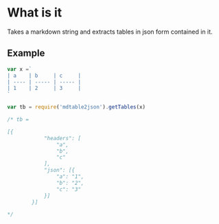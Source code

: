 # What is it

Takes a markdown string and extracts tables in json form contained in it.

## Example

``` js
var x =`
| a    | b     | c     |
| ---- | ----- | ----- |
| 1    | 2     | 3     |
`

var tb = require('mdtable2json').getTables(x)

/* tb =

[{
            "headers": [
                "a",
                "b",
                "c"
            ],
            "json": [{
                "a": "1",
                "b": "2",
                "c": "3"
            }]
        }]

*/
```
